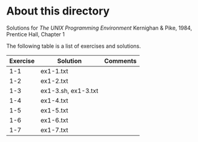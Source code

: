 # About this directory 
Solutions for _The UNIX Programming Environment_ Kernighan & Pike, 1984, Prentice Hall, Chapter 1

The following table is a list of exercises and solutions.

|Exercise|Solution|Comments|
|--------|--------|--------|
|1-1     | ex1-1.txt |        |
|1-2     | ex1-2.txt |        |
|1-3     | ex1-3.sh, ex1-3.txt |        |
|1-4     | ex1-4.txt |        |
|1-5     | ex1-5.txt |        |
|1-6     | ex1-6.txt |        |
|1-7     | ex1-7.txt |        |

